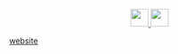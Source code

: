 


<p align="center">
	<a href="https://www.linkedin.com/in/matiasberrios" target="_blank">
		<img height="32" width="32" src="https://cdn.simpleicons.org/linkedin/0A66C2" />
	</a>
	<a href="https://twitter.com/matiasberrioss/" target="_blank">
		<img height="32" width="32" src="https://cdn.simpleicons.org/x/ffffff"/>
	</a>
</p>


<p>
	<a href="https://matiasberrios.com" target="_blank">
		website
	</a>
</p>
